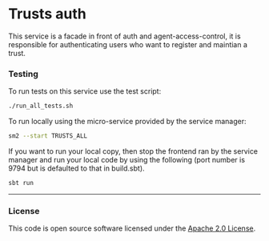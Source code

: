 # Trusts auth

This service is a facade in front of auth and agent-access-control, it is responsible for authenticating users who want to register and maintian a trust.

### Testing

To run tests on this service use the test script:

```bash
./run_all_tests.sh
```

To run locally using the micro-service provided by the service manager:

```bash
sm2 --start TRUSTS_ALL
```

If you want to run your local copy, then stop the frontend ran by the service manager and run your local code by using the following (port number is 9794 but is defaulted to that in build.sbt).

```bash
sbt run
```

---

### License

This code is open source software licensed under the [Apache 2.0 License]("http://www.apache.org/licenses/LICENSE-2.0.html").
